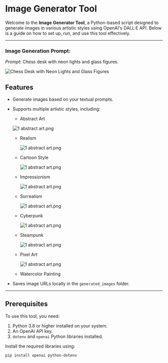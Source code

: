# Image Generator Tool

Welcome to the **Image Generator Tool**, a Python-based script designed to generate images in various artistic styles using OpenAI's DALL·E API. Below is a guide on how to set up, run, and use this tool effectively.

---

### Image Generation Prompt:
*Prompt*: Chess desk with neon lights and glass figures.

![Chess Desk with Neon Lights and Glass Figures](./chess_desk_neon_lights_glass_figures.png)


## Features
- Generate images based on your textual prompts.
- Supports multiple artistic styles, including:
  - Abstract Art
    
  ![1 abstract art.png](./1.png)
  - Realism

    ![1 abstract art.png](./2.png)
  - Cartoon Style
    
    ![1 abstract art.png](./3.png)
  - Impressionism

       ![1 abstract art.png](./4.png)
  - Surrealism

       ![1 abstract art.png](./5.png)
  - Cyberpunk

      ![1 abstract art.png](./6.png)
  - Steampunk
    
      ![1 abstract art.png](./7.png)
  - Pixel Art

      ![1 abstract art.png](./8.png)
  - Watercolor Painting
  
- Saves image URLs locally in the `generated_images` folder.

---

## Prerequisites
To use this tool, you need:
1. Python 3.8 or higher installed on your system.
2. An OpenAI API key.
3. `dotenv` and `openai` Python libraries installed.

Install the required libraries using:
```bash
pip install openai python-dotenv
